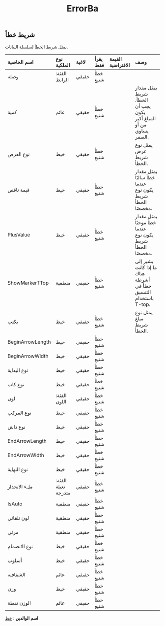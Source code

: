 ﻿---
title: ErrorBa
second_title: Aspose.Cells Cloud Documen
type: docs
url: /ar/specification/model/errorbar/
description: "Aspose.Cells مواصفات النموذج السحابي: ErrorBar. تعامل بسهولة مع Excel ومستندات جداول البيانات الأخرى التي تحتوي على ميزات مثل الفتح والتوليد والتحرير والتقسيم والدمج والمقارنة والتحويل"
kwords: Excel، Office، جدول البيانات، Cloud REST API، ErrorBar
weight: 50
---
## **شريط خطأ**

 يمثل شريط الخطأ لسلسلة البيانات.

| اسم الخاصية| نوع الملكية| لاغية| يقرأ فقط| القيمة الافتراضية| وصف|
|:- |:- |:- |:- |:- |:- |
| وصلة| الفئة: الرابط| حقيقي| خطأ شنيع|||
| كمية| عائم| حقيقي| خطأ شنيع||يمثل مقدار شريط الخطأ. يجب أن يكون المبلغ أكبر من أو يساوي الصفر.|
| نوع العرض| خيط| حقيقي| خطأ شنيع|| يمثل نوع عرض شريط الخطأ.|
| قيمة ناقص| خيط| حقيقي| خطأ شنيع|| يمثل مقدار خطأ سالبًا عندما يكون نوع شريط الخطأ مخصصًا.|
| PlusValue| خيط| حقيقي| خطأ شنيع|| يمثل مقدار خطأ موجبًا عندما يكون نوع شريط الخطأ مخصصًا.|
| ShowMarkerTTop| منطقية| حقيقي| خطأ شنيع|| يشير إلى ما إذا كانت هناك أشرطة خطأ في التنسيق باستخدام T-top.|
| يكتب| خيط| حقيقي| خطأ شنيع|| يمثل نوع مبلغ شريط الخطأ.|
| BeginArrowLength| خيط| حقيقي| خطأ شنيع|||
| BeginArrowWidth| خيط| حقيقي| خطأ شنيع|||
| نوع البداية| خيط| حقيقي| خطأ شنيع|||
| نوع كاب| خيط| حقيقي| خطأ شنيع|||
| لون| الفئة: اللون| حقيقي| خطأ شنيع|||
| نوع المركب| خيط| حقيقي| خطأ شنيع|||
| نوع داش| خيط| حقيقي| خطأ شنيع|||
| EndArrowLength| خيط| حقيقي| خطأ شنيع|||
| EndArrowWidth| خيط| حقيقي| خطأ شنيع|||
| نوع النهاية| خيط| حقيقي| خطأ شنيع|||
| ملء الانحدار| الفئة: تعبئة متدرجة| حقيقي| خطأ شنيع|||
| IsAuto| منطقية| حقيقي| خطأ شنيع|||
| لون تلقائي| منطقية| حقيقي| خطأ شنيع|||
| مرئي| منطقية| حقيقي| خطأ شنيع|||
| نوع الانضمام| خيط| حقيقي| خطأ شنيع|||
| أسلوب| خيط| حقيقي| خطأ شنيع|||
| الشفافية| عائم| حقيقي| خطأ شنيع|||
| وزن| خيط| حقيقي| خطأ شنيع|||
| الوزن نقطة| عائم| حقيقي| خطأ شنيع|||

**اسم الوالدين** : [خط](/specification/model/line)


